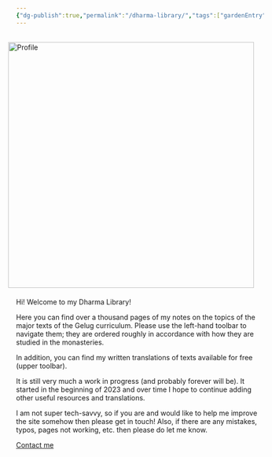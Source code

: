 ```yaml
---
{"dg-publish":true,"permalink":"/dharma-library/","tags":["gardenEntry"]}
---
```


<br><img src="/img/user/website/rabbit.png" alt="Profile" style="float: right; margin: 0 20px 20px 0; width: 500px;"><br><br>Hi! Welcome to my Dharma Library! 

Here you can find over a thousand pages of my notes on the topics of the major texts of the Gelug curriculum. Please use the left-hand toolbar to navigate them; they are ordered roughly in accordance with how they are studied in the monasteries.

In addition, you can find my written translations of texts available for free (upper toolbar).

It is still very much a work in progress (and probably forever will be). It started in the beginning of 2023 and over time I hope to continue adding other useful resources and translations.

I am not super tech-savvy, so if you are and would like to help me improve the site somehow then please get in touch! Also, if there are any mistakes, typos, pages not working, etc. then please do let me know.

[Contact me](mailto:shahartene108@gmail.com)
